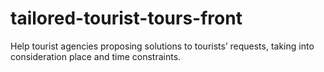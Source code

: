 # tailored-tourist-tours-front
Help tourist agencies proposing solutions to tourists’ requests, taking into consideration place and time constraints.
